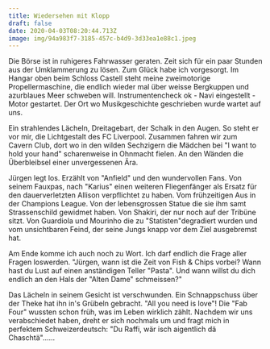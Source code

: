 ```yaml
---
title: Wiedersehen mit Klopp
draft: false
date: 2020-04-03T08:20:44.713Z
image: img/94a983f7-3185-457c-b4d9-3d33ea1e88c1.jpeg
---
```

Die Börse ist in ruhigeres Fahrwasser geraten. Zeit sich für ein paar Stunden aus der Umklammerung zu lösen. Zum Glück habe ich vorgesorgt. Im Hangar oben beim Schloss Castell steht meine zweimotorige Propellermaschine, die endlich wieder mal über weisse Bergkuppen und azurblaues Meer schweben will. Instrumentencheck ok -  Navi eingestellt - Motor gestartet. Der Ort wo Musikgeschichte geschrieben wurde wartet auf uns.

Ein strahlendes Lächeln, Dreitagebart, der Schalk in den Augen. So steht er vor mir, die Lichtgestalt des FC Liverpool. Zusammen fahren wir zum Cavern Club, dort wo in den wilden Sechzigern die Mädchen bei "I want to hold your hand" scharenweise in Ohnmacht fielen. An den Wänden die Überbleibsel einer unvergessenen Ära.

Jürgen legt los. Erzählt von "Anfield" und den wundervollen Fans. Von seinem Fauxpas, nach "Karius" einen weiteren Fliegenfänger als Ersatz für den dauerverletzten Allison verpflichtet zu haben. Vom frühzeitigen Aus in der Champions League. Von der lebensgrossen Statue die sie ihm samt Strassenschild gewidmet haben. Von Shakiri, der nur noch auf der Tribüne sitzt. Von Guardiola und Mourinho die zu "Statisten"degradiert wurden und vom unsichtbaren Feind, der seine Jungs knapp vor dem Ziel ausgebremst hat.

Am Ende komme ich auch noch zu Wort. Ich darf endlich die Frage aller Fragen loswerden. "Jürgen, wann ist die Zeit von Fish & Chips vorbei? Wann hast du Lust auf einen anständigen Teller "Pasta". Und wann willst du dich endlich an den Hals der "Alten Dame" schmeissen?"

Das Lächeln in seinem Gesicht ist verschwunden. Ein Schnappschuss über der Theke hat ihn in's Grübeln gebracht. "All you need is love"! Die "Fab Four" wussten schon früh, was im Leben wirklich zählt. Nachdem wir uns verabschiedet haben, dreht er sich nochmals um und fragt mich in perfektem Schweizerdeutsch: "Du Raffi, wär isch aigentlich dä Chaschtä"......